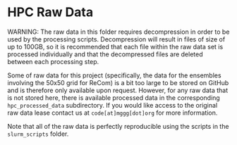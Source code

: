 # HPC Raw Data

WARNING: The raw data in this folder requires decompression in order to be used by the 
processing scripts. Decompression will result in files of size of up to 100GB, so it is
recommended that each file within the raw data set is processed individually and that the
decompressed files are deleted between each processing step.


Some of raw data for this project (specifically, the data for the ensembles involving the 50x50
grid for ReCom) is a bit too large to be stored on GitHub and is therefore only
available upon request. However, for any raw data that is not stored here, there is available
processed data in the corresponding `hpc_processed_data` subdirectory. If you would like access
to the original raw data lease contact us at `code[at]mggg[dot]org` for more information.

Note that all of the raw data is perfectly reproducible using the scripts in the `slurm_scripts`
folder.